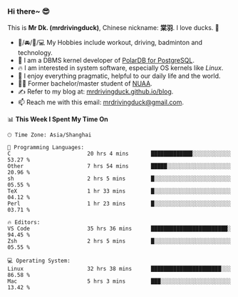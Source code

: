 ### Hi there~ 😎

This is **Mr Dk. (mrdrivingduck)**, Chinese nickname: **棠羽**. I love ducks. 🦆

- 💪/🚘/🏸/💻 My Hobbies include workout, driving, badminton and technology.
- 🍊 I am a DBMS kernel developer of [PolarDB for PostgreSQL](https://github.com/ApsaraDB/PolarDB-for-PostgreSQL).
- 🔥 I am interested in system software, especially OS kernels like *Linux*.
- 🔧 I enjoy everything pragmatic, helpful to our daily life and the world.
- 👨‍🎓 Former bachelor/master student of [NUAA](https://en.wikipedia.org/wiki/Nanjing_University_of_Aeronautics_and_Astronautics).
- ✍ Refer to my blog at: [mrdrivingduck.github.io/blog](https://mrdrivingduck.github.io/blog/).
- 📫 Reach me with this email: [mrdrivingduck@gmail.com](mailto:mrdrivingduck@gmail.com).

<!--START_SECTION:waka-->
📊 **This Week I Spent My Time On** 

```text
🕑︎ Time Zone: Asia/Shanghai

💬 Programming Languages: 
C                        20 hrs 4 mins       █████████████░░░░░░░░░░░░   53.27 % 
Other                    7 hrs 54 mins       █████░░░░░░░░░░░░░░░░░░░░   20.96 % 
sh                       2 hrs 5 mins        █░░░░░░░░░░░░░░░░░░░░░░░░   05.55 % 
TeX                      1 hr 33 mins        █░░░░░░░░░░░░░░░░░░░░░░░░   04.12 % 
Perl                     1 hr 23 mins        █░░░░░░░░░░░░░░░░░░░░░░░░   03.71 % 

🔥 Editors: 
VS Code                  35 hrs 36 mins      ████████████████████████░   94.45 % 
Zsh                      2 hrs 5 mins        █░░░░░░░░░░░░░░░░░░░░░░░░   05.55 % 

💻 Operating System: 
Linux                    32 hrs 38 mins      ██████████████████████░░░   86.58 % 
Mac                      5 hrs 3 mins        ███░░░░░░░░░░░░░░░░░░░░░░   13.42 % 
```


<!--END_SECTION:waka-->

<!-- ![Mr Dk.'s GitHub Stats](https://github-readme-stats.vercel.app/api?username=mrdrivingduck&count_private&show_icons=true&theme=buefy) -->

<!-- ![Most Used Languages](https://github-readme-stats.vercel.app/api/top-langs/?username=mrdrivingduck&exclude_repo=mips32-CPU,snort-tcp-socket&theme=buefy&layout=compact&langs_count=10) -->


<!--
**mrdrivingduck/mrdrivingduck** is a ✨ _special_ ✨ repository because its `README.md` (this file) appears on your GitHub profile.

Here are some ideas to get you started:

- 🔭 I’m currently working on ...
- 🌱 I’m currently learning ...
- 👯 I’m looking to collaborate on ...
- 🤔 I’m looking for help with ...
- 💬 Ask me about ...
- 📫 How to reach me: ...
- 😄 Pronouns: ...
- ⚡ Fun fact: ...
-->
